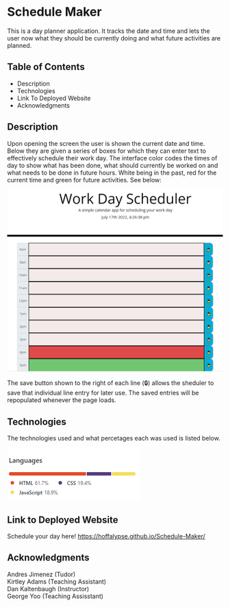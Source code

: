 # Schedule Maker
This is a day planner application. It tracks the date and time and lets the user now what they should be currently doing and what future activities are planned.  


## Table of Contents
* Description
* Technologies
* Link To Deployed Website
* Acknowledgments


## Description
Upon opening the screen the user is shown the current date and time. Below they are given a series of boxes for which they can enter text to effectively schedule their work day. The interface color codes the times of day to show what has been done, what should currently be worked on and what needs to be done in future hours. White being in the past, red for the current time and green for future activities. 
See below: 

<p align ="center">
<img src="./images/screenshot.PNG" alt ="scheduler">
</p>

The save button shown to the right of each line (🔒) allows the sheduler to save that individual line entry for later use. The saved entries will be repopulated whenever the page loads.  


## Technologies
The technologies used and what percetages each was used is listed below.

<img src = "./images/tech.PNG" alt = "languages used">


## Link to Deployed Website 
Schedule your day here!
https://hoffalypse.github.io/Schedule-Maker/


## Acknowledgments
Andres Jimenez (Tudor) <br>
Kirtley Adams (Teaching Assistant) <br>
Dan Kaltenbaugh (Instructor)<br>
George Yoo (Teaching Assisstant)